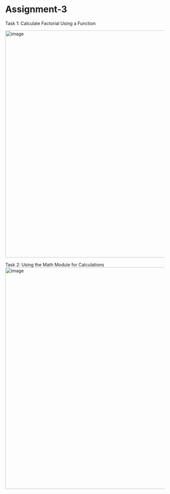 # Assignment-3
Task 1: Calculate Factorial Using a Function 

<img width="717" alt="image" src="https://github.com/user-attachments/assets/aeb6ad51-7944-4a57-866a-03688c45b368" />

Task 2: Using the Math Module for Calculations
<img width="700" alt="image" src="https://github.com/user-attachments/assets/5a7c9337-1a0a-4578-abf9-dee12df6aaa4" />


